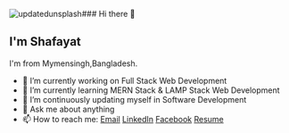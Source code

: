 ![updatedunsplash](https://user-images.githubusercontent.com/67520553/97401066-5ae91180-191a-11eb-9316-77060d40cea6.jpg)### Hi there 👋
## I'm Shafayat
I'm from Mymensingh,Bangladesh.

- 🔭 I’m currently working on Full Stack Web Development
- 🌱 I’m currently learning MERN Stack & LAMP Stack Web Development
- 👯 I’m continuously updating myself in Software Development
- 💬 Ask me about anything
- 📫 How to reach me: [Email](shafayattazoar27.official@gmail.com/) [LinkedIn](https://www.linkedin.com/in/afitazoar/) [Facebook](https://www.facebook.com/shafayat.tazoar.31/) [Resume](https://drive.google.com/file/d/1Oq9d4MQiWzN0oNmQXakjDN9hnDD7mWXt/view?usp=sharing)

